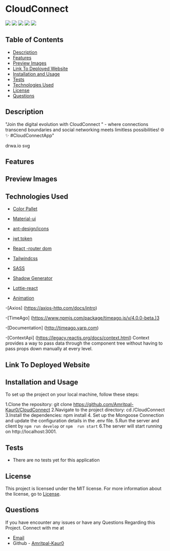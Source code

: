 # CloudConnect

![](https://img.shields.io/badge/License-MIT-blue.svg)   ![](https://img.shields.io/badge/ExpressJs-Mongoose-green.svg)   ![](https://img.shields.io/badge/Atlas-SASS-red.svg)  ![](https://img.shields.io/badge/Routes-React-orange.svg)   ![](https://img.shields.io/badge/ReactHooks-ContextApI-black.svg)

## Table of Contents

- [Description](#description)
- [Features](#features)
- [Preview Images](#preview-images) 
- [Link To Deployed Website](#link-to-deployed-website)
- [Installation and Usage](#installation-and-usage)
- [Tests](#tests)
- [Technologies Used](#technologies-used)
- [License](#license)
- [Questions](#questions)


## Description

"Join the digital evolution with CloudConnect " - where connections transcend boundaries and social networking meets limitless possibilities! 🌐✨ #CloudConnectApp"



drwa.io svg

## Features


## Preview Images

## Technologies Used
 
 - [Color Pallet](https://colorhunt.co/palette/)

 - [Material-ui](https://mui.com/material-ui/material-icons)

- [ ant-design/icons](https://ant.design/components/icon)

- [jwt token](https://jwt.io/)

- [React -router dom](https://reactrouter.com/en/main)

- [Tailwindcss](https://tailwindcss.com/docs/guides/create-react-app)

- [SASS](https://sass-lang.com/)

- [Shadow Generator](https://www.cssmatic.com/box-shadow)

- [Lottie-react](https://www.npmjs.com/package/lottie-react)

- [Animation](https://lottiefiles.com/animations/login-aUnT5PRo2P)

-[Axios] 
(https://axios-http.com/docs/intro)

-[TimeAgo] 
(https://www.npmjs.com/package/timeago.js/v/4.0.0-beta.)3

-[Documentation]
(http://timeago.yarp.com)

-[ContextApi]
(https://legacy.reactjs.org/docs/context.html)
Context provides a way to pass data through the component tree without having to pass props down manually at every level.

## Link To Deployed Website

## Installation and Usage
To set up the project on your local machine, follow these steps:

1.Clone the repository: git clone <https://github.com/Amritpal-Kaur0/CloudConnect>
2.Navigate to the project directory: cd /CloudConnect
3.Install the dependencies: npm install
4. Set up the Mongoose Connection  and update the configuration details in the .env file.
5.Run the server and client  by `npm run develop`
or
`npm  run start`
6.The server will start running on http://localhost:3001.

## Tests
- There are no tests yet for this application

## License

This project is licensed under the MIT license. For more information about the license, go to [License](https://choosealicense.com/licenses/mit/).

## Questions
 If you have encounter any issues or have any Questions Regarding this Project. Connect with me at

- [Email](Amrit.gill3005@gmail.com )
- Github - [Amritpal-Kaur0](https://github.com/Amritpal-Kaur0) 
